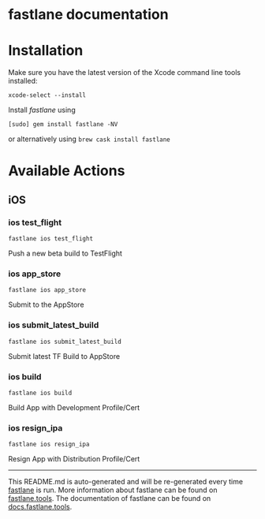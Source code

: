 fastlane documentation
================
# Installation

Make sure you have the latest version of the Xcode command line tools installed:

```
xcode-select --install
```

Install _fastlane_ using
```
[sudo] gem install fastlane -NV
```
or alternatively using `brew cask install fastlane`

# Available Actions
## iOS
### ios test_flight
```
fastlane ios test_flight
```
Push a new beta build to TestFlight
### ios app_store
```
fastlane ios app_store
```
Submit to the AppStore
### ios submit_latest_build
```
fastlane ios submit_latest_build
```
Submit latest TF Build to AppStore
### ios build
```
fastlane ios build
```
Build App with Development Profile/Cert
### ios resign_ipa
```
fastlane ios resign_ipa
```
Resign App with Distribution Profile/Cert

----

This README.md is auto-generated and will be re-generated every time [fastlane](https://fastlane.tools) is run.
More information about fastlane can be found on [fastlane.tools](https://fastlane.tools).
The documentation of fastlane can be found on [docs.fastlane.tools](https://docs.fastlane.tools).
